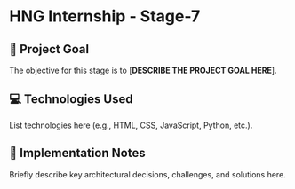 # HNG Internship - Stage-7

## 🎯 Project Goal
The objective for this stage is to [**DESCRIBE THE PROJECT GOAL HERE**].

## 💻 Technologies Used
List technologies here (e.g., HTML, CSS, JavaScript, Python, etc.).

## 📝 Implementation Notes
Briefly describe key architectural decisions, challenges, and solutions here.
